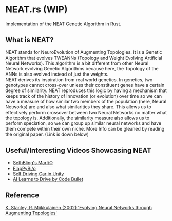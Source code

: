 # NEAT.rs (WIP)
Implementation of the NEAT Genetic Algorithm in Rust.

## What is NEAT?
NEAT stands for NeuroEvolution of Augmenting Topologies. It is a Genetic Algorithm that evolves
TWEANNs (Topology and Weight Evolving Artificial Neural Networks). This algorithm is a bit different
from other Neural Network evolving Genetic Algorithms because here, the Topology of the ANNs is also
evolved instead of just the weights.  
NEAT derives its inspiration from real world genetics. In genetics, two genotypes cannot cross-over
unless their constituent genes have a certain degree of similarity. NEAT reproduces this logic by
having a mechanism that keeps track of the history of Innovation (or evolution) over time so we
can have a measure of how similar two members of the population (here, Neural Networks) are and also
what similarities they share. This allows us to effectively perform crossover between two Neural
Networks no matter what the topology is. Additionally, the similarity measure also allows us to 
perform speciation, so we can group up similar neural networks and have them compete within their
own niche. More Info can be gleaned by reading the original paper. (Link is down below)  

## Useful/Interesting Videos Showcasing NEAT
- [SethBling's MarI/O](https://www.youtube.com/watch?v=qv6UVOQ0F44)  
- [FlapPyBi/o](https://www.youtube.com/watch?v=H4WnRLEG73Q)  
- [Self Driving Car in Unity](https://www.youtube.com/watch?v=2bW9CdFcaUI)  
- [AI Learns to Drive by Code Bullet](https://www.youtube.com/watch?v=r428O_CMcpI)

## Reference
[K. Stanley, R. Miikkulainen (2002) 'Evolving Neural Networks through Augmenting Topologies'](http://nn.cs.utexas.edu/downloads/papers/stanley.ec02.pdf)
